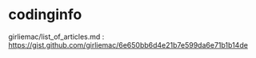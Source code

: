 # codinginfo

girliemac/list_of_articles.md : https://gist.github.com/girliemac/6e650bb6d4e21b7e599da6e71b1b14de
